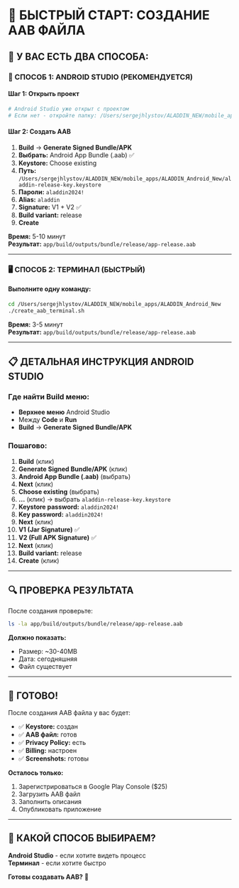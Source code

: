 # 🚀 БЫСТРЫЙ СТАРТ: СОЗДАНИЕ AAB ФАЙЛА

## 🎯 У ВАС ЕСТЬ ДВА СПОСОБА:

### 📱 СПОСОБ 1: ANDROID STUDIO (РЕКОМЕНДУЕТСЯ)

#### Шаг 1: Открыть проект
```bash
# Android Studio уже открыт с проектом
# Если нет - откройте папку: /Users/sergejhlystov/ALADDIN_NEW/mobile_apps/ALADDIN_Android_New/
```

#### Шаг 2: Создать AAB
1. **Build** → **Generate Signed Bundle/APK**
2. **Выбрать:** Android App Bundle (.aab) ✅
3. **Keystore:** Choose existing
4. **Путь:** `/Users/sergejhlystov/ALADDIN_NEW/mobile_apps/ALADDIN_Android_New/aladdin-release-key.keystore`
5. **Пароли:** `aladdin2024!`
6. **Alias:** `aladdin`
7. **Signature:** V1 + V2 ✅
8. **Build variant:** release
9. **Create**

**Время:** 5-10 минут  
**Результат:** `app/build/outputs/bundle/release/app-release.aab`

---

### 🖥️ СПОСОБ 2: ТЕРМИНАЛ (БЫСТРЫЙ)

#### Выполните одну команду:
```bash
cd /Users/sergejhlystov/ALADDIN_NEW/mobile_apps/ALADDIN_Android_New
./create_aab_terminal.sh
```

**Время:** 3-5 минут  
**Результат:** `app/build/outputs/bundle/release/app-release.aab`

---

## 📋 ДЕТАЛЬНАЯ ИНСТРУКЦИЯ ANDROID STUDIO

### Где найти Build меню:
- **Верхнее меню** Android Studio
- Между **Code** и **Run**
- **Build** → **Generate Signed Bundle/APK**

### Пошагово:
1. **Build** (клик)
2. **Generate Signed Bundle/APK** (клик)
3. **Android App Bundle (.aab)** (выбрать)
4. **Next** (клик)
5. **Choose existing** (выбрать)
6. **...** (клик) → выбрать `aladdin-release-key.keystore`
7. **Keystore password:** `aladdin2024!`
8. **Key password:** `aladdin2024!`
9. **Next** (клик)
10. **V1 (Jar Signature)** ✅
11. **V2 (Full APK Signature)** ✅
12. **Next** (клик)
13. **Build variant:** release
14. **Create** (клик)

---

## 🔍 ПРОВЕРКА РЕЗУЛЬТАТА

После создания проверьте:
```bash
ls -la app/build/outputs/bundle/release/app-release.aab
```

**Должно показать:**
- Размер: ~30-40MB
- Дата: сегодняшняя
- Файл существует

---

## 🎉 ГОТОВО!

После создания AAB файла у вас будет:
- ✅ **Keystore:** создан
- ✅ **AAB файл:** готов
- ✅ **Privacy Policy:** есть
- ✅ **Billing:** настроен
- ✅ **Screenshots:** готовы

**Осталось только:**
1. Зарегистрироваться в Google Play Console ($25)
2. Загрузить AAB файл
3. Заполнить описания
4. Опубликовать приложение

---

## 🚀 КАКОЙ СПОСОБ ВЫБИРАЕМ?

**Android Studio** - если хотите видеть процесс  
**Терминал** - если хотите быстро

**Готовы создавать AAB?** 📱

